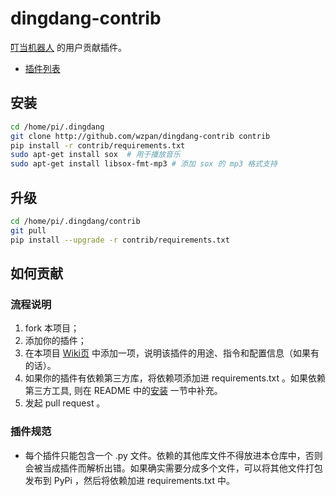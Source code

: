 # dingdang-contrib

[叮当机器人](http://github.com/wzpan/dingdang) 的用户贡献插件。

* [插件列表](https://github.com/wzpan/dingdang-contrib/wiki)

## 安装

``` sh
cd /home/pi/.dingdang
git clone http://github.com/wzpan/dingdang-contrib contrib
pip install -r contrib/requirements.txt
sudo apt-get install sox  # 用于播放音乐
sudo apt-get install libsox-fmt-mp3 # 添加 sox 的 mp3 格式支持
```

## 升级

``` sh
cd /home/pi/.dingdang/contrib
git pull
pip install --upgrade -r contrib/requirements.txt
```

## 如何贡献

### 流程说明

1. fork 本项目；
2. 添加你的插件；
3. 在本项目 [Wiki页](https://github.com/wzpan/dingdang-contrib/wiki/neteasemusic) 中添加一项，说明该插件的用途、指令和配置信息（如果有的话）。
4. 如果你的插件有依赖第三方库，将依赖项添加进 requirements.txt 。如果依赖第三方工具, 则在 README 中的[安装](#安装) 一节中补充。
5. 发起 pull request 。

### 插件规范

* 每个插件只能包含一个 .py 文件。依赖的其他库文件不得放进本仓库中，否则会被当成插件而解析出错。如果确实需要分成多个文件，可以将其他文件打包发布到 PyPi ，然后将依赖加进 requirements.txt 中。
